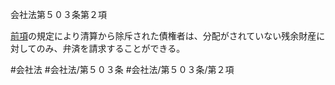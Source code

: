 会社法第５０３条第２項

[前項](会社法＿＿＿＿第５０３条第１項)の規定により清算から除斥された債権者は、分配がされていない残余財産に対してのみ、弁済を請求することができる。

#会社法
#会社法/第５０３条
#会社法/第５０３条/第２項
